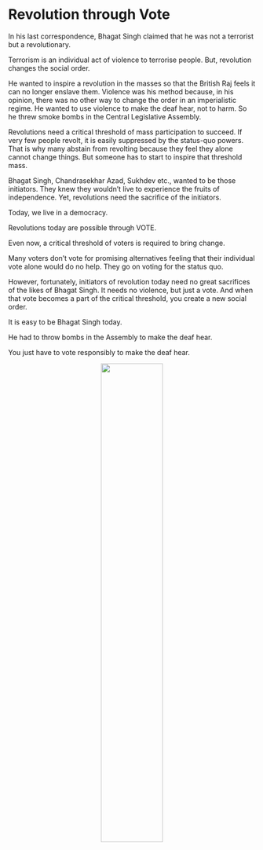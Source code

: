 # Revolution through Vote

In his last correspondence, Bhagat Singh claimed that he was not a terrorist but a revolutionary.

Terrorism is an individual act of violence to terrorise people. But, revolution changes the social order.

He wanted to inspire a revolution in the masses so that the British Raj feels it can no longer enslave them. Violence was his method because, in his opinion, there was no other way to change the order in an imperialistic regime. He wanted to use violence to make the deaf hear, not to harm. So he threw smoke bombs in the Central Legislative Assembly.

Revolutions need a critical threshold of mass participation to succeed. If very few people revolt, it is easily suppressed by the status-quo powers. That is why many abstain from revolting because they feel they alone cannot change things. But someone has to start to inspire that threshold mass.

Bhagat Singh, Chandrasekhar Azad, Sukhdev etc., wanted to be those initiators. They knew they wouldn’t live to experience the fruits of independence. Yet, revolutions need the sacrifice of the initiators.

Today, we live in a democracy.

Revolutions today are possible through VOTE.

Even now, a critical threshold of voters is required to bring change.

Many voters don’t vote for promising alternatives feeling that their individual vote alone would do no help. They go on voting for the status quo.

However, fortunately, initiators of revolution today need no great sacrifices of the likes of Bhagat Singh. It needs no violence, but just a vote. And when that vote becomes a part of the critical threshold, you create a new social order.

It is easy to be Bhagat Singh today.

He had to throw bombs in the Assembly to make the deaf hear.

You just have to vote responsibly to make the deaf hear.
<div style="text-align: center"><img src="vote/vote.jpeg" width="50%"/></div>
